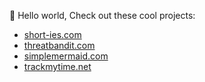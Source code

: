 👋 Hello world, Check out these cool projects:

- [short-ies.com](http://short-ies.com)
- [threatbandit.com](http://threatbandit.com)
- [simplemermaid.com](http://simplemermaid.com)
- [trackmytime.net](http://trackmytime.net)

<!---
hexobandit/hexobandit is a ✨ special ✨ repository because its `README.md` (this file) appears on your GitHub profile.
You can click the Preview link to take a look at your changes.
--->
